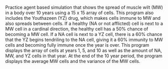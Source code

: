 Practice agent based simulation that shows the spread of muscle wilt (MW) in a body over 10 years using a 15 x 15 array of cells.
This program also includes the Youthazeen (YZ) drug, which makes cells immune to MW and also spreads between cells.
If a healthy (NA or not afflicted) cell is next to a MW cell in a cardinal direction, the healthy cell has a 50% chance of becoming a MW cell.
If a NA cell is next to a YZ cell, there is a 60% chance that the YZ begins tendriling to the NA cell, giving it a 60% immunity to MW cells and becoming fully immune once the year is over.
This program displays the array of cells at years 1, 5, and 10 as well as the amount of NA, MW, and YZ cells in that year.
At the end of the 10 year period, the program displays the average MW cells and the variance of the MW cells.
